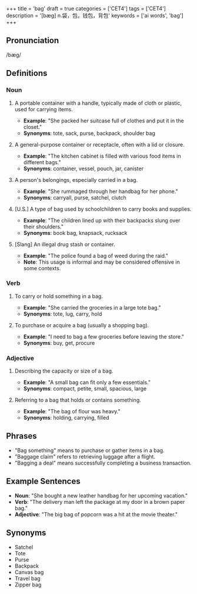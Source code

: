 +++
title = 'bag'
draft = true
categories = ['CET4']
tags = ['CET4']
description = '[bæg] n.袋，包，钱包，背包'
keywords = ['ai words', 'bag']
+++

## Pronunciation
/bæɡ/

## Definitions
### Noun
1. A portable container with a handle, typically made of cloth or plastic, used for carrying items.
   - **Example**: "She packed her suitcase full of clothes and put it in the closet."
   - **Synonyms**: tote, sack, purse, backpack, shoulder bag

2. A general-purpose container or receptacle, often with a lid or closure.
   - **Example**: "The kitchen cabinet is filled with various food items in different bags."
   - **Synonyms**: container, vessel, pouch, jar, canister

3. A person's belongings, especially carried in a bag.
   - **Example**: "She rummaged through her handbag for her phone."
   - **Synonyms**: carryall, purse, satchel, clutch

4. [U.S.] A type of bag used by schoolchildren to carry books and supplies.
   - **Example**: "The children lined up with their backpacks slung over their shoulders."
   - **Synonyms**: book bag, knapsack, rucksack

5. [Slang] An illegal drug stash or container.
   - **Example**: "The police found a bag of weed during the raid."
   - **Note**: This usage is informal and may be considered offensive in some contexts.

### Verb
1. To carry or hold something in a bag.
   - **Example**: "She carried the groceries in a large tote bag."
   - **Synonyms**: tote, lug, carry, hold

2. To purchase or acquire a bag (usually a shopping bag).
   - **Example**: "I need to bag a few groceries before leaving the store."
   - **Synonyms**: buy, get, procure

### Adjective
1. Describing the capacity or size of a bag.
   - **Example**: "A small bag can fit only a few essentials."
   - **Synonyms**: compact, petite, small, spacious, large

2. Referring to a bag that holds or contains something.
   - **Example**: "The bag of flour was heavy."
   - **Synonyms**: holding, carrying, filled

## Phrases
- "Bag something" means to purchase or gather items in a bag.
- "Baggage claim" refers to retrieving luggage after a flight.
- "Bagging a deal" means successfully completing a business transaction.

## Example Sentences
- **Noun**: "She bought a new leather handbag for her upcoming vacation."
- **Verb**: "The delivery man left the package at my door in a brown paper bag."
- **Adjective**: "The big bag of popcorn was a hit at the movie theater."

## Synonyms
- Satchel
- Tote
- Purse
- Backpack
- Canvas bag
- Travel bag
- Zipper bag
